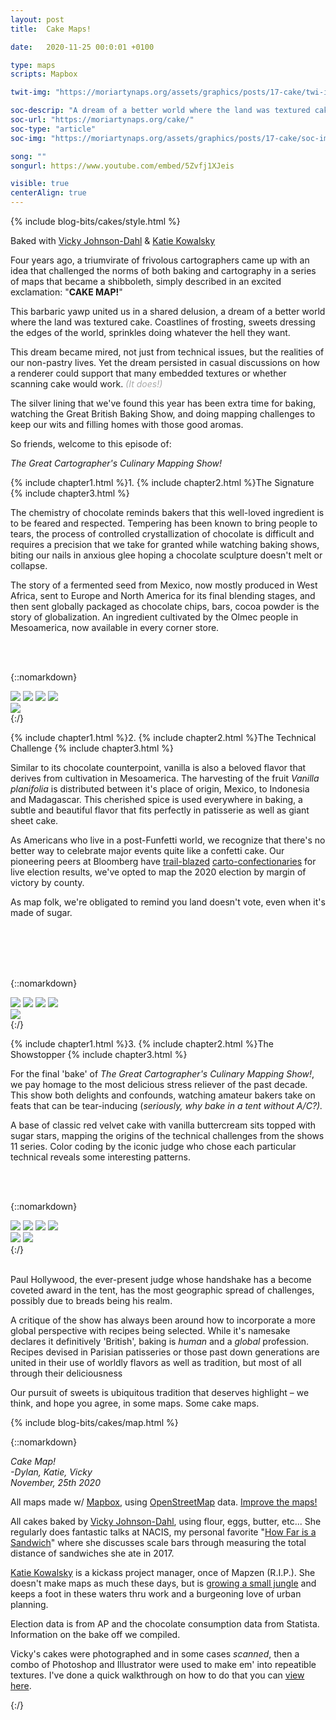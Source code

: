 ```yaml
---
layout: post
title:  Cake Maps!

date:   2020-11-25 00:0:01 +0100

type: maps
scripts: Mapbox

twit-img: "https://moriartynaps.org/assets/graphics/posts/17-cake/twi-img.jpg"

soc-descrip: "A dream of a better world where the land was textured cake. Coastlines of frosting, sweets dressing the edges of the world, with sprinkles doing whatever the hell they want."
soc-url: "https://moriartynaps.org/cake/"
soc-type: "article"
soc-img: "https://moriartynaps.org/assets/graphics/posts/17-cake/soc-img.jpg"

song: ""
songurl: https://www.youtube.com/embed/5Zvfj1XJeis

visible: true
centerAlign: true
---
```


{% include blog-bits/cakes/style.html %}

<span class="co-byline">Baked with <a href="https://twitter.com/hurricanevicky" target="_blank">Vicky Johnson-Dahl</a> & <a href="https://twitter.com/KatieKowalsky" target="_blank">Katie Kowalsky</a></span>

Four years ago, a triumvirate of frivolous cartographers came up with an idea that challenged the norms of both baking and cartography in a series of maps that became a shibboleth, simply described in an excited exclamation: "**CAKE MAP!**"

This barbaric yawp united us in a shared delusion, a dream of a better world where the land was textured cake. Coastlines of frosting, sweets dressing the edges of the world, sprinkles doing whatever the hell they want. 

This dream became mired, not just from technical issues, but the realities of our non-pastry lives. Yet the dream persisted in casual discussions on how a renderer could support that many embedded textures or whether scanning cake would work. <span style="color: #aaa;">_(It does!)_</span>

The silver lining that we've found this year has been extra time for baking, watching the Great British Baking Show, and doing mapping challenges to keep our wits and filling homes with those good aromas.

So friends, welcome to this episode of:

_The Great Cartographer's Culinary Mapping Show!_

{% include chapter1.html %}1.
{% include chapter2.html %}The Signature
{% include chapter3.html %}

The chemistry of chocolate reminds bakers that this well-loved ingredient is to be feared and respected. Tempering has been known to bring people to tears, the process of controlled crystallization of chocolate is difficult and requires a precision that we take for granted while watching baking shows, biting our nails in anxious glee hoping a chocolate sculpture doesn't melt or collapse.

The story of a fermented seed from Mexico, now mostly produced in West Africa, sent to Europe and North America for its final blending stages, and then sent globally packaged as chocolate chips, bars, cocoa powder is the story of globalization. An ingredient cultivated by the Olmec people in Mesoamerica, now available in every corner store.

<br>
<br>

{::nomarkdown}
  </article>
</section>

<div class="post-image post-image__full">
  <div class= "full-bleed">
    <div class="choco-border">
      <img class="choco-border-corner choco-border-corner__tl" src="../assets/graphics/posts/17-cake/choco-top-left.png"/>
      <img class="choco-border-corner choco-border-corner__tr" src="../assets/graphics/posts/17-cake/choco-top-right.png"/>
      <img class="choco-border-corner choco-border-corner__bl" src="../assets/graphics/posts/17-cake/choco-bottom-left.png"/>
      <img class="choco-border-corner choco-border-corner__br" src="../assets/graphics/posts/17-cake/choco-bottom-right.png"/>
      <div class="choco-border-side choco-border-side__t"></div>
      <div class="choco-border-side choco-border-side__l"></div>
      <div class="choco-border-side choco-border-side__r"></div>
      <div class="choco-border-side choco-border-side__b"></div>
      <img class="choco-border-legend" src="../assets/graphics/posts/17-cake/choco-legend.png"></img>
      <div class="innershadow"></div>
      <div id="chocolate-map" class="cakemap"></div>
    </div>
  </div>
</div>

<section class="article-container article-cotainer__within">
  <article class="article-content {% if page.centerAlign %}article-content_middle{% endif %}">
{:/}

<br>

{% include chapter1.html %}2.
{% include chapter2.html %}The Technical Challenge
{% include chapter3.html %}

Similar to its chocolate counterpoint, vanilla is also a beloved flavor that derives from cultivation in Mesoamerica. The harvesting of the fruit _Vanilla planifolia_ is distributed between it's place of origin, Mexico, to Indonesia and Madagascar. This cherished spice is used everywhere in baking, a subtle and beautiful flavor that fits perfectly in patisserie as well as giant sheet cake.

As Americans who live in a post-Funfetti world, we recognize that there's no better way to celebrate major events quite like a confetti cake. Our pioneering peers at Bloomberg have <a href="https://twitter.com/anmccartney/status/1060112326009991168" target="_blank">trail-blazed</a> <a href="https://twitter.com/rjnskl/status/1325116410582937603" target="_blank">carto-confectionaries</a> for live election results, we've opted to map the 2020 election by margin of victory by county. 

As map folk, we're obligated to remind you land doesn't vote, even when it's made of sugar. 

<br>
<br>
<br>
<br>

{::nomarkdown}
  </article>
</section>

<div class="post-image post-image__full">
  <div class= "full-bleed">
    <div class="vanilla-border">
      <img class="velvet-border-corner velvet-border-corner__tl" src="../assets/graphics/posts/17-cake/vanilla-top-left.png" />
      <img class="velvet-border-corner velvet-border-corner__tr" src="../assets/graphics/posts/17-cake/vanilla-top-right.png" />
      <img class="velvet-border-corner velvet-border-corner__bl" src="../assets/graphics/posts/17-cake/vanilla-bottom-left.png" />
      <img class="velvet-border-corner velvet-border-corner__br" src="../assets/graphics/posts/17-cake/vanilla-bottom-right.png" />
      <div class="vanilla-border-side vanilla-border-side__t"></div>
      <div class="vanilla-border-side vanilla-border-side__l"></div>
      <div class="vanilla-border-side vanilla-border-side__r"></div>
      <div class="vanilla-border-side vanilla-border-side__b"></div>
      <div class="innershadow"></div>
      <img class="vanilla-border-legend" src="../assets/graphics/posts/17-cake/vanilla-legend.png"></img>
      <div id="vanilla-map" class="cakemap"></div>
    </div>
  </div>
</div>

<section class="article-container article-cotainer__within">
  <article class="article-content {% if page.centerAlign %}article-content_middle{% endif %}">
{:/}


{% include chapter1.html %}3.
{% include chapter2.html %}The Showstopper
{% include chapter3.html %}

For the final 'bake' of _The Great Cartographer's Culinary Mapping Show!_, we pay homage to the most delicious stress reliever of the past decade. This show both delights and confounds, watching amateur bakers take on feats that can be tear-inducing (_seriously, why bake in a tent without A/C?)._

A base of classic red velvet cake with vanilla buttercream sits topped with sugar stars, mapping the origins of the technical challenges from the shows 11 series. Color coding by the iconic judge who chose each particular technical reveals some interesting patterns.

<br>
<br>

{::nomarkdown}
  </article>
</section>

<div class="post-image post-image__full">
  <div class= "full-bleed">
    <div class="velvet-border">
      <img class="velvet-border-corner velvet-border-corner__tl" src="../assets/graphics/posts/17-cake/velvet-top-left.png" />
      <img class="velvet-border-corner velvet-border-corner__tr" src="../assets/graphics/posts/17-cake/velvet-top-right.png" />
      <img class="velvet-border-corner velvet-border-corner__bl" src="../assets/graphics/posts/17-cake/velvet-bottom-left.png" />
      <img class="velvet-border-corner velvet-border-corner__br" src="../assets/graphics/posts/17-cake/velvet-bottom-right.png" />
      <div class="velvet-border-side velvet-border-side__t"></div>
      <div class="velvet-border-side velvet-border-side__l"></div>
      <div class="velvet-border-side velvet-border-side__r"></div>
      <div class="velvet-border-side velvet-border-side__b"></div>
      <div class="innershadow"></div>
      <img class="velvet-border-legend" src="../assets/graphics/posts/17-cake/velvet-legend.png" />
      <img class="velvet-border-legend-top" src="../assets/graphics/posts/17-cake/velvet-legend-top.png" />
      <div id="red-velvet-map" class="cakemap"></div>
    </div>
  </div>
</div>

<section class="article-container article-cotainer__within">
  <article class="article-content {% if page.centerAlign %}article-content_middle{% endif %}">
{:/}

<br>
<br>

Paul Hollywood, the ever-present judge whose handshake has a become coveted award in the tent, has the most geographic spread of challenges, possibly due to breads being his realm.

A critique of the show has always been around how to incorporate a more global perspective with recipes being selected. While it's namesake declares it definitively 'British', baking is _human_ and a _global_ profession. Recipes devised in Parisian patisseries or those past down generations are united in their use of worldly flavors as well as tradition, but most of all through their deliciousness

Our pursuit of sweets is ubiquitous tradition that deserves highlight – we think, and hope you agree, in some maps. Some cake maps.

{% include blog-bits/cakes/map.html %}


{::nomarkdown}
<p class="beneathMap">
  <i>Cake Map!</i><br>
  <i>-Dylan, Katie, Vicky<br>
  <span class="post-date">November, 25th 2020</span></i>
</p>

<div class="notes">
  <p>All maps made w/ <a href="https://www.mapbox.com/about/maps/" target="_blank">Mapbox</a>, using <a href="http://www.openstreetmap.org/about/" target="_blank">OpenStreetMap</a> data. <a href="https://apps.mapbox.com/feedback/?owner=dmoriarty&id=ckfxb2lit031w19sxw3sauitl&access_token=pk.eyJ1IjoiZG1vcmlhcnR5IiwiYSI6Ikd3T29EOWMifQ.-DKJ4ernht84AZmc6Bk51Q" target="_blank">Improve the maps!</a></p>

  <p>All cakes baked by <a href="https://twitter.com/hurricanevicky">Vicky Johnson-Dahl</a>, using flour, eggs, butter, etc... She regularly does fantastic talks at NACIS, my personal favorite "<a href="https://www.youtube.com/watch?v=j4y-LXyTfF8&ab_channel=NACIS" target="_blank">How Far is a Sandwich</a>" where she discusses scale bars through measuring the total distance of sandwiches she ate in 2017. 

  <p><a href="https://twitter.com/KatieKowalsky" target="_blank">Katie Kowalsky</a> is a kickass project manager, once of Mapzen (R.I.P.). She doesn't make maps as much these days, but is <a href="https://twitter.com/KatieKowalsky/status/1284216592365006848" target="_blank">growing a small jungle</a> and keeps a foot in these waters thru work and a burgeoning love of urban planning.<p>

  <p>Election data is from AP and the chocolate consumption data from Statista. Information on the bake off we compiled.</p>

  <p>Vicky's cakes were photographed and in some cases <i>scanned</i>, then a combo of Photoshop and Illustrator were used to make em' into repeatible textures. I've done a quick walkthrough on how to do that you can <a href="https://www.youtube.com/watch?v=MqJtQDAl4aY" target="_blank">view here</a>.</p>

</div>
{:/}





